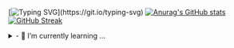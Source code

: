 [![Typing SVG](https://readme-typing-svg.demolab.com?font=Fira+Code&pause=1000&center=true&vCenter=true&multiline=true&random=false&width=435&height=100&lines=Hi!+I'm+Taewoo+Kim+;I'm+studying+SpringBoot+and+Unity.)](https://git.io/typing-svg)
[![Anurag's GitHub stats](https://github-readme-stats.vercel.app/api?username=taeng0720)](https://github.com/anuraghazra/github-readme-stats)
[![GitHub Streak](https://streak-stats.demolab.com?user=taeng0720&theme=dark&border_radius=2&date_format=M%20j%5B%2C%20Y%5D)](https://git.io/streak-stats)
<details>
<summary>
    - 🌱 I’m currently learning ...
</summary>
 ![js](https://img.shields.io/badge/JavaScript-F7DF1E?style=for-the-badge&logo=JavaScript&logoColor=white) ![html](https://img.shields.io/badge/HTML5-E34F26?style=for-the-badge&logo=html5&logoColor=white) ![css](https://img.shields.io/badge/CSS-239120?&style=for-the-badge&logo=css3&logoColor=white) ![react](https://img.shields.io/badge/React-20232A?style=for-the-badge&logo=react&logoColor=61DAFB)  
![MySQL](https://img.shields.io/badge/mysql-%2300f.svg?style=for-the-badge&logo=mysql&logoColor=white) ![java](https://img.shields.io/badge/Java-ED8B00?style=for-the-badge&logo=openjdk&logoColor=white) ![c](https://img.shields.io/badge/C-00599C?style=for-the-badge&logo=c&logoColor=white) ![python](https://img.shields.io/badge/Python-14354C?style=for-the-badge&logo=python&logoColor=white) ![kotlin](https://img.shields.io/badge/Kotlin-0095D5?&style=for-the-badge&logo=kotlin&logoColor=white) ![spring](https://img.shields.io/badge/Spring-6DB33F?style=for-the-badge&logo=spring&logoColor=white) 
</details>


